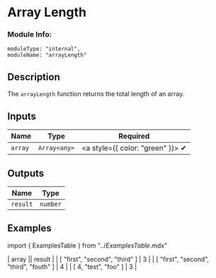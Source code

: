 # Array Length
### Module Info: 
```
moduleType: "internal",
moduleName: "arrayLength"
```

## Description
The `arrayLength` function returns the total length of an array.

## Inputs
| Name | Type | Required
|------|------|:-----:|
| `array` | `Array<any>` | <a style={{ color: "green" }}> ✔ </a>

## Outputs
| Name | Type |
|------|------|
| `result` | `number` |


## Examples
import { ExamplesTable } from "../_ExamplesTable_.mdx"

<ExamplesTable>
| array || result |
| [ "first", "second", "third" ] | 3 |
| [ "first", "second", "third", "fouth" ] | 4 |
| [ 4, "test", "foo" ] | 3 |
</ExamplesTable>